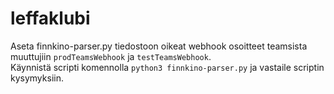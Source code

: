 # leffaklubi

Aseta finnkino-parser.py tiedostoon oikeat webhook osoitteet teamsista muuttujiin `prodTeamsWebhook` ja `testTeamsWebhook`.  
Käynnistä scripti komennolla `python3 finnkino-parser.py` ja vastaile scriptin kysymyksiin.
